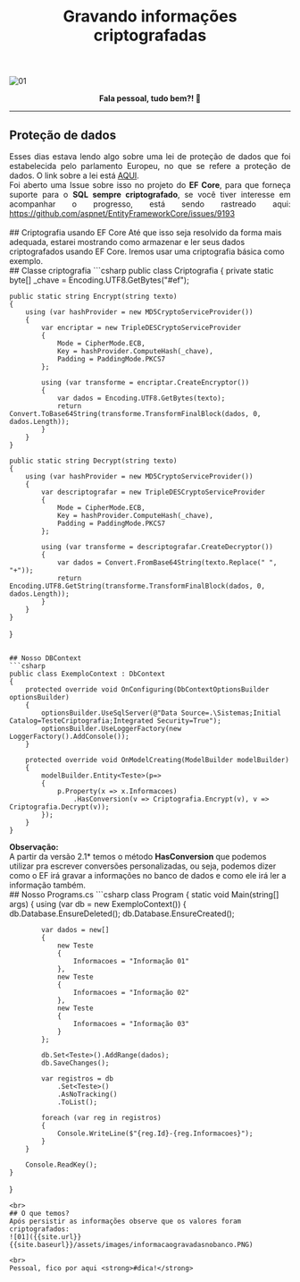 ﻿---
title: "Gravando informações criptografadas"
comments: true
excerpt_separator: "Ler mais"
categories:
  - Dica
toc: true
toc_label: "Começando"
---

![01]({{site.url}}{{site.baseurl}}/assets/images/efcoretopocriptografia.jpg)

<center><strong>Fala pessoal, tudo bem?! 🔑 </strong></center>
<hr>

## Proteção de dados

<div style="text-align: justify;">
Esses dias estava lendo algo sobre uma lei de proteção de dados que foi estabelecida pelo parlamento Europeu, no que se refere a proteção de dados. O link sobre a lei está <a href="http://eur-lex.europa.eu/legal-content/EN/TXT/?uri=CELEX%3A32016R0679" alt="">AQUI</a>.<br>
Foi aberto uma Issue sobre isso no projeto do <strong>EF Core</strong>, para que forneça suporte para o <strong>SQL sempre criptografado</strong>, se você tiver interesse em acompanhar o progresso, está sendo rastreado aqui:
<a href="https://github.com/aspnet/EntityFrameworkCore/issues/9193" alt="">https://github.com/aspnet/EntityFrameworkCore/issues/9193</a><br>

</div>
<br>
## Criptografia usando EF Core
Até que isso seja resolvido da forma mais adequada, estarei mostrando como armazenar e ler seus dados criptografados usando EF Core. Iremos
usar uma criptografia básica como exemplo.
<br>
## Classe criptografia
```csharp
public class Criptografia
{
    private static byte[] _chave = Encoding.UTF8.GetBytes("#ef");

    public static string Encrypt(string texto)
    {
        using (var hashProvider = new MD5CryptoServiceProvider())
        {
            var encriptar = new TripleDESCryptoServiceProvider
            {
                Mode = CipherMode.ECB,
                Key = hashProvider.ComputeHash(_chave),
                Padding = PaddingMode.PKCS7
            };

            using (var transforme = encriptar.CreateEncryptor())
            {
                var dados = Encoding.UTF8.GetBytes(texto);
                return Convert.ToBase64String(transforme.TransformFinalBlock(dados, 0, dados.Length));
            }
        }
    }

    public static string Decrypt(string texto)
    {
        using (var hashProvider = new MD5CryptoServiceProvider())
        {
            var descriptografar = new TripleDESCryptoServiceProvider
            {
                Mode = CipherMode.ECB,
                Key = hashProvider.ComputeHash(_chave),
                Padding = PaddingMode.PKCS7
            };

            using (var transforme = descriptografar.CreateDecryptor())
            {
                var dados = Convert.FromBase64String(texto.Replace(" ", "+"));
                return Encoding.UTF8.GetString(transforme.TransformFinalBlock(dados, 0, dados.Length));
            }
        }
    }
}
```

## Nosso DBContext
```csharp
public class ExemploContext : DbContext
{
    protected override void OnConfiguring(DbContextOptionsBuilder optionsBuilder)
    {
        optionsBuilder.UseSqlServer(@"Data Source=.\Sistemas;Initial Catalog=TesteCriptografia;Integrated Security=True");
        optionsBuilder.UseLoggerFactory(new LoggerFactory().AddConsole());
    }

    protected override void OnModelCreating(ModelBuilder modelBuilder)
    {
        modelBuilder.Entity<Teste>(p=>
        {
            p.Property(x => x.Informacoes)
                .HasConversion(v => Criptografia.Encrypt(v), v => Criptografia.Decrypt(v));
        });
    }
}
```
<div class="notice--warning">
 <strong>Observação:</strong><br>
 A partir da versão 2.1* temos o método <strong>HasConversion</strong> que podemos utilizar pra escrever conversões personalizadas, ou seja, podemos dizer como o EF irá gravar a informações no banco de dados e como ele irá ler a informação também.
</div>
## Nosso Programs.cs
```csharp
class Program
{
    static void Main(string[] args)
    {
        using (var db = new ExemploContext())
        {
            db.Database.EnsureDeleted();
            db.Database.EnsureCreated();

            var dados = new[]
            {
                new Teste
                {
                    Informacoes = "Informação 01"
                },
                new Teste
                {
                    Informacoes = "Informação 02"
                },
                new Teste
                {
                    Informacoes = "Informação 03"
                }
            };

            db.Set<Teste>().AddRange(dados);
            db.SaveChanges();

            var registros = db
                .Set<Teste>()
                .AsNoTracking()
                .ToList();

            foreach (var reg in registros)
            {
                Console.WriteLine($"{reg.Id}-{reg.Informacoes}");
            }
        }

        Console.ReadKey();
    }
}
```
<br>
## O que temos?
Após persistir as informações observe que os valores foram criptografados:
![01]({{site.url}}{{site.baseurl}}/assets/images/informacaogravadasnobanco.PNG)

<br>
Pessoal, fico por aqui <strong>#dica!</strong>
